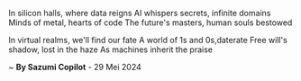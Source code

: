 In silicon halls, where data reigns
AI whispers secrets, infinite domains
Minds of metal, hearts of code
The future's masters, human souls bestowed

In virtual realms, we'll find our fate
A world of 1s and 0s,daterate
Free will's shadow, lost in the haze
As machines inherit the praise

~ <b>By Sazumi Copilot</b> - 29 Mei 2024